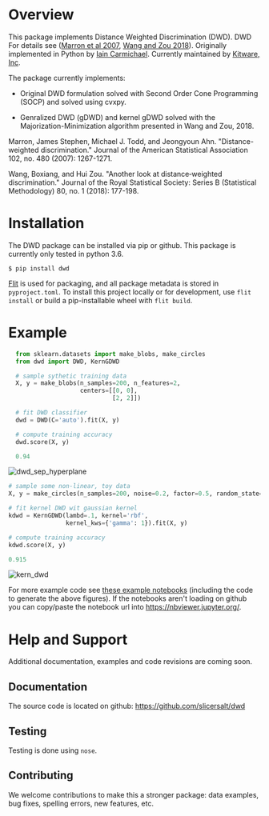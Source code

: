 # Overview

This package implements Distance Weighted Discrimination (DWD). DWD For details see
([Marron et al 2007][marron-et-al], [Wang and Zou 2018][wang-zou]). Originally
implemented in Python by [Iain Carmichael][iain-carmichael]. Currently maintained by
[Kitware, Inc][kitware].

The package currently implements:

- Original DWD formulation solved with Second Order Cone Programming (SOCP) and solved
using cvxpy.

- Genralized DWD (gDWD) and kernel gDWD solved with the Majorization-Minimization
algorithm presented in Wang and Zou, 2018.


Marron, James Stephen, Michael J. Todd, and Jeongyoun Ahn. "Distance-weighted
discrimination." Journal of the American Statistical Association 102, no. 480 (2007):
1267-1271.

Wang, Boxiang, and Hui Zou. "Another look at distance‐weighted discrimination." Journal
of the Royal Statistical Society: Series B (Statistical Methodology) 80, no. 1 (2018):
177-198.

# Installation

The DWD package can be installed via pip or github. This package is currently only
tested in python 3.6.

```
$ pip install dwd
```

[Flit](https://github.com/takluyver/flit) is used for packaging, and all package metadata is stored in `pyproject.toml`. To install this project locally or for development, use `flit install` or build a pip-installable wheel with `flit build`.

# Example

```python
  from sklearn.datasets import make_blobs, make_circles
  from dwd import DWD, KernGDWD

  # sample sythetic training data
  X, y = make_blobs(n_samples=200, n_features=2,
                    centers=[[0, 0],
                             [2, 2]])

  # fit DWD classifier
  dwd = DWD(C='auto').fit(X, y)

  # compute training accuracy
  dwd.score(X, y)

  0.94
```

![dwd_sep_hyperplane][dwd_sep_hyperplane]

```python
# sample some non-linear, toy data
X, y = make_circles(n_samples=200, noise=0.2, factor=0.5, random_state=1)

# fit kernel DWD wit gaussian kernel
kdwd = KernGDWD(lambd=.1, kernel='rbf',
                kernel_kws={'gamma': 1}).fit(X, y)

# compute training accuracy
kdwd.score(X, y)

0.915
```

![kern_dwd][kern_dwd]

For more example code see [these example notebooks][example-notebooks] (including the code
to generate the above figures). If the notebooks aren't loading on github you can copy/paste the notebook url into https://nbviewer.jupyter.org/.

# Help and Support

Additional documentation, examples and code revisions are coming soon.

## Documentation

The source code is located on github: https://github.com/slicersalt/dwd

## Testing

Testing is done using `nose`.

## Contributing

We welcome contributions to make this a stronger package: data examples,
bug fixes, spelling errors, new features, etc.

[iain-carmichael]: https://idc9.github.io/
[kitware]: https://kitware.com/

[marron-et-al]: https://amstat.tandfonline.com/doi/abs/10.1198/016214507000001120
[wang-zou]: https://rss.onlinelibrary.wiley.com/doi/full/10.1111/rssb.12244

[dwd_sep_hyperplane]: https://raw.githubusercontent.com/slicersalt/dwd/master/doc/figures/dwd_sep_hyperplane.png
[kern_dwd]: https://raw.githubusercontent.com/slicersalt/dwd/master/doc/figures/kern_dwd.png
[example-notebooks]: https://github.com/idc9/dwd/tree/master/doc/example_notebooks
